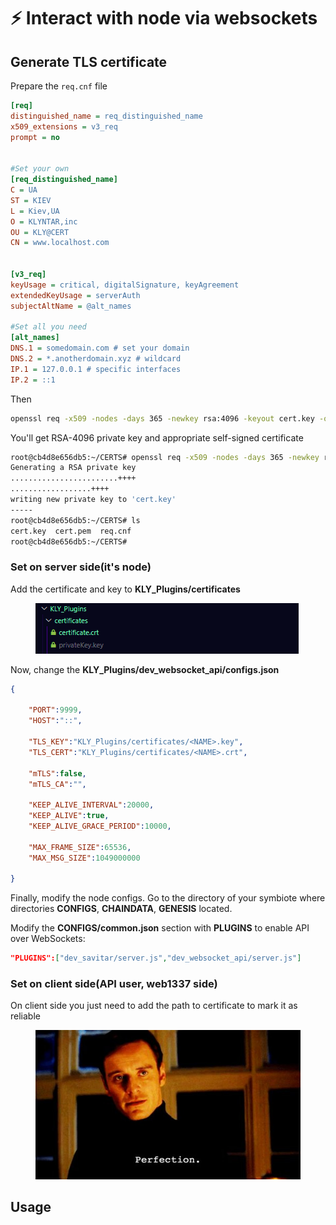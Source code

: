 # ⚡ Interact with node via websockets

## Generate TLS certificate

Prepare the `req.cnf` file

```ini
[req]
distinguished_name = req_distinguished_name
x509_extensions = v3_req
prompt = no


#Set your own
[req_distinguished_name]
C = UA
ST = KIEV
L = Kiev,UA
O = KLYNTAR,inc
OU = KLY@CERT
CN = www.localhost.com


[v3_req]
keyUsage = critical, digitalSignature, keyAgreement
extendedKeyUsage = serverAuth
subjectAltName = @alt_names

#Set all you need
[alt_names]
DNS.1 = somedomain.com # set your domain
DNS.2 = *.anotherdomain.xyz # wildcard
IP.1 = 127.0.0.1 # specific interfaces
IP.2 = ::1
```

Then

```sh
openssl req -x509 -nodes -days 365 -newkey rsa:4096 -keyout cert.key -out cert.pem -config req.cnf -sha256
```

You'll get RSA-4096 private key and appropriate self-signed certificate

```sh
root@cb4d8e656db5:~/CERTS# openssl req -x509 -nodes -days 365 -newkey rsa:4096 -keyout cert.key -out cert.pem -config req.cnf -sha256
Generating a RSA private key
........................++++
..................++++
writing new private key to 'cert.key'
-----
root@cb4d8e656db5:~/CERTS# ls
cert.key  cert.pem  req.cnf
root@cb4d8e656db5:~/CERTS#
```

### Set on server side(it's node)

Add the certificate and key to **KLY\_Plugins/certificates**

<figure><img src="../../.gitbook/assets/image (4).png" alt=""><figcaption></figcaption></figure>

Now, change the **KLY\_Plugins/dev\_websocket\_api/configs.json**

```json
{
        
    "PORT":9999,
    "HOST":"::",

    "TLS_KEY":"KLY_Plugins/certificates/<NAME>.key",
    "TLS_CERT":"KLY_Plugins/certificates/<NAME>.crt",

    "mTLS":false,
    "mTLS_CA":"",

    "KEEP_ALIVE_INTERVAL":20000,
    "KEEP_ALIVE":true,
    "KEEP_ALIVE_GRACE_PERIOD":10000,
    
    "MAX_FRAME_SIZE":65536,
    "MAX_MSG_SIZE":1049000000

}
```

Finally, modify the node configs. Go to the directory of your symbiote where directories **CONFIGS**, **CHAINDATA**, **GENESIS** located.

Modify the **CONFIGS/common.json** section with **PLUGINS** to enable API over WebSockets:

```json
"PLUGINS":["dev_savitar/server.js","dev_websocket_api/server.js"]
```

### Set on client side(API user, web1337 side)

On client side you just need to add the path to certificate to mark it as reliable



<figure><img src="../../.gitbook/assets/image.png" alt=""><figcaption></figcaption></figure>

## Usage

